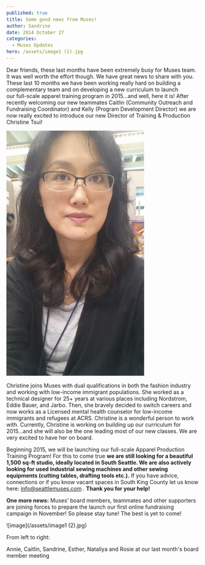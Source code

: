 ```yaml
---
published: true
title: Some good news from Muses!
author: Sandrine
date: 2014 October 27
categories:
  - Muses Updates
hero: /assets/image1 (1).jpg
---
```

Dear friends, these last months have been extremely busy for Muses team. It was well worth the effort though. We have great news to share with you. These last 10 months we have been working really hard on building a complementary team and on developing a new curriculum to launch our full-scale apparel training program in 2015...and well, here it is! After recently welcoming our new teammates Caitlin (Community Outreach and Fundraising Coordinator) and Kelly (Program Development Director) we are now really excited to introduce our new Director of Training & Production Christine Tsui!

![image](/assets/image.jpg?w=168)

Christine joins Muses with dual qualifications in both the fashion industry and working with low-income immigrant populations. She worked as a technical designer for 25+ years at various places including Nordstrom, Eddie Bauer, and Jarbo. Then, she bravely decided to switch careers and now works as a Licensed mental health counselor for low-income immigrants and refugees at ACRS. Christine is a wonderful person to work with. Currently, Christine is working on building up our curriculum for 2015...and she will also be the one leading most of our new classes. We are very excited to have her on board.

Beginning 2015, we will be launching our full-scale Apparel Production Training Program! For this to come true **we are still looking for a beautiful 1,500 sq-ft studio, ideally located in South Seattle. We are also actively looking for used industrial sewing machines and other sewing equipments (cutting tables, drafting tools etc.).** If you have advice, connections or if you know vacant spaces in South King County let us know here: info@seattlemuses.com . **Thank you for your help!**

**One more news:** Muses' board members, teammates and other supporters are joining forces to prepare the launch our first online fundraising campaign in November! So please stay tune! The best is yet to come!

![image](/assets/image1 (2).jpg)

From left to right:

Annie, Caitlin, Sandrine, Esther, Nataliya and Rosie at our last month's board member meeting